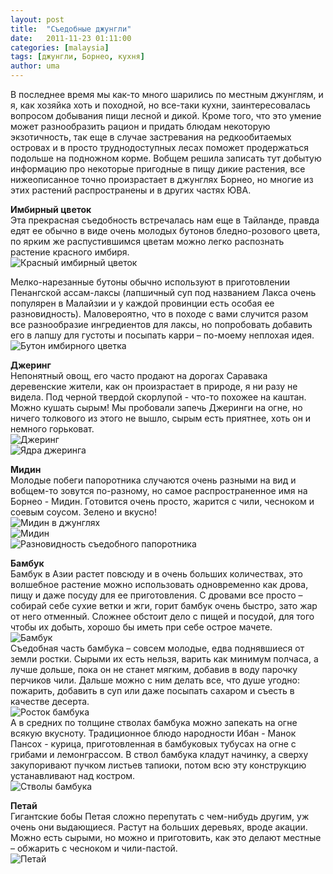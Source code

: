 ```yaml
---
layout: post
title:  "Съедобные джунгли"
date:   2011-11-23 01:11:00
categories: [malaysia]
tags: [джунгли, Борнео, кухня]
author: uma
---
```


В последнее время мы как-то много шарились по местным джунглям, и я, как хозяйка хоть и походной, но все-таки кухни, заинтересовалась вопросом добывания пищи лесной и дикой. Кроме того, что это умение может разнообразить рацион и придать блюдам некоторую экзотичность, так еще в случае застревания на редкообитаемых островах и в просто труднодоступных лесах поможет продержаться подольше на подножном корме. Вобщем решила записать тут добытую информацию про некоторые  пригодные в пищу дикие растения, все нижеописанное точно произрастает в джунглях Борнео, но многие из этих растений распространены и в других частях ЮВА.


**Имбирный цветок**   
Эта прекрасная съедобность встречалась нам еще в Тайланде, правда едят ее обычно в виде очень молодых бутонов бледно-розового цвета, по ярким же распустившимся цветам можно легко распознать растение красного имбиря.    
![Красный имбирный цветок][1] 

Мелко-нарезанные бутоны обычно используют в приготовлении Пенангской ассам-лаксы (лапшичный суп под названием Лакса очень популярен в Малайзии и у каждой провинции есть особая ее разновидность). Маловероятно, что в походе с вами случится разом все разнообразие ингредиентов для лаксы, но попробовать добавить его в лапшу для густоты и посыпать карри – по-моему неплохая идея.   
![Бутон имбирного цветка][2] 

**Джеринг**   
Непонятный овощ, его часто продают на дорогах Саравака деревенские жители, как он произрастает в природе, я ни разу не видела. Под черной твердой скорлупой - что-то похожее на каштан. Можно кушать сырым! Мы пробовали запечь Джеринги на огне, но ничего толкового из этого не вышло, сырым есть приятнее, хоть он и немного горьковат.     
![Джеринг][3]    
![Ядра джеринга][4] 

**Мидин**   
Молодые побеги папоротника случаются очень разными на вид и вобщем-то зовутся по-разному, но самое распространенное имя на Борнео - Мидин. Готовится очень просто, жарится с чили, чесноком и соевым соусом. Зелено и вкусно!     
![Мидин в джунглях][6]   
![Мидин][5]   
![Разновидность съедобного папоротника][7]      

**Бамбук**   
Бамбук в Азии растет повсюду и в очень больших количествах, это волшебное растение можно использовать одновременно как дрова, пищу и даже посуду для ее приготовления. С дровами все просто – собирай себе сухие ветки и жги, горит бамбук очень быстро, зато жар от него отменный. Сложнее обстоит дело с пищей и посудой, для того чтобы их добыть, хорошо бы иметь при себе острое мачете.   
![Бамбук][8]    
Съедобная часть бамбука – совсем молодые, едва поднявшиеся от земли ростки. Сырыми их есть нельзя, варить как минимум полчаса, а лучше дольше, пока он не станет мягким, добавив в воду парочку перчиков чили. Дальше можно с ним делать все, что душе угодно: пожарить, добавить в суп или даже посыпать сахаром и съесть в качестве десерта.   
![Росток бамбука][9]   
А в средних по толщине стволах бамбука можно запекать на огне всякую вкусноту. Традиционное блюдо народности Ибан - Манок Пансох - курица, приготовленная в бамбуковых тубусах на огне с грибами и лемонграссом. В ствол бамбука кладут начинку, а сверху закупоривают пучком листьев тапиоки, потом всю эту конструкцию устанавливают над костром.    
![Стволы бамбука][10] 


**Петай**    
Гигантские бобы Петая сложно перепутать с чем-нибудь другим, уж очень они выдающиеся. Растут на больших деревьях, вроде акации. Можно есть сырыми, но можно и приготовить, как это делают местные – обжарить с чесноком и чили-пастой.      
![Петай][11] 


[1]: /sedobnye-jungli/imbirnyi-cvetok-krasnyi.jpg "Красный имбирный цветок" 
[2]: /sedobnye-jungli/imbirnyi-cvetok-rozovyi.jpg "Бутон имбирного цветка" 
[3]: /sedobnye-jungli/jering.jpg "Джеринг" 
[4]: /sedobnye-jungli/jering2.jpg "Ядра джеринга" 
[5]: /sedobnye-jungli/midin.jpg "Мидин"
[6]: /sedobnye-jungli/midin-v-junglyah.jpg "Мидин в джунглях" 
[7]: /sedobnye-jungli/midin2.jpg "Разновидность съедобного папоротника" 
[8]: /sedobnye-jungli/bamboo.jpg "Бамбук" 
[9]: /sedobnye-jungli/bamboo-rostok.jpg "Росток бамбука" 
[10]: /sedobnye-jungli/bamboo-stvoly.jpg "Стволы бамбука" 
[11]: /sedobnye-jungli/petai.jpg "Петай"
